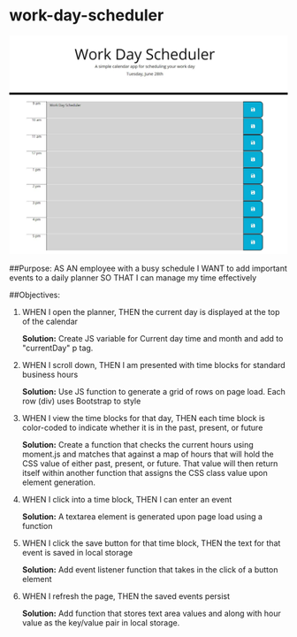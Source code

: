 # work-day-scheduler

![screenshot](assets/images/screenshot.JPG "Web App Screenshot")

##Purpose:
AS AN employee with a busy schedule
I WANT to add important events to a daily planner
SO THAT I can manage my time effectively



##Objectives:

1. WHEN I open the planner, THEN the current day is displayed at the top of the calendar
    
    **Solution:** Create JS variable for Current day time and month and add to "currentDay" p tag.

2. WHEN I scroll down, THEN I am presented with time blocks for standard business hours 
   
    **Solution:** Use JS function to generate a grid of rows on page load. Each row (div) uses Bootstrap to style

3. WHEN I view the time blocks for that day, THEN each time block is color-coded to indicate whether it is in the past, present, or future

    **Solution:** Create a function that checks the current hours using moment.js and matches that against a map of hours that will hold the CSS value of either past, present, or future. That value will then return itself within another function that assigns the CSS class value upon element generation.

4. WHEN I click into a time block, THEN I can enter an event

    **Solution:** A textarea element is generated upon page load using a function

5. WHEN I click the save button for that time block, THEN the text for that event is saved in local  storage

    **Solution:** Add event listener function that takes in the click of a button element 

6. WHEN I refresh the page, THEN the saved events persist

    **Solution:** Add function that stores text area values and along with hour value as the key/value pair in local storage.
